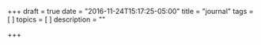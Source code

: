 +++
draft = true
date = "2016-11-24T15:17:25-05:00"
title = "journal"
tags = [
]
topics = [
]
description = ""

+++

